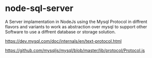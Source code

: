 # node-sql-server
A Server implamentation in NodeJs using the Mysql Protocol in diffrent flavors and variants to work as abstraction over mysql to support other Software to use a diffrent database or storage solution.


https://dev.mysql.com/doc/internals/en/text-protocol.html

https://github.com/mysqljs/mysql/blob/master/lib/protocol/Protocol.js
